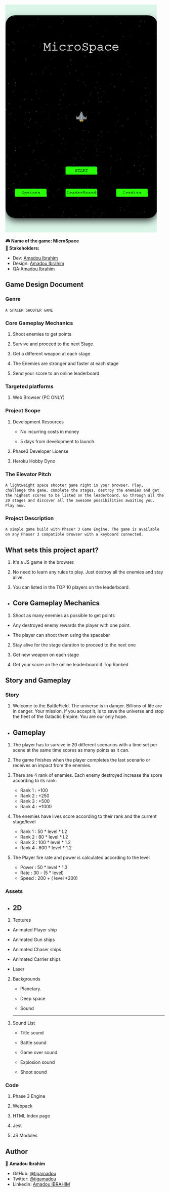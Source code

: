![Top Page Screenshot](./src/assets/screens/title.png)

**🎮️ Name of the game:  MicroSpace\
👥 Stakeholders:**

* Dev: [Amadou Ibrahim](https://github.com/microspace)
* Design: [Amadou Ibrahim](https://github.com/microspace)
* QA:[Amadou Ibrahim](https://github.com/microspace)


## Game Design Document

###   Genre
    

    A SPACER SHOOTER GAME

###  Core Gameplay Mechanics 
    

1.  Shoot enemies to get points

2.  Survive and proceed to the next Stage.

3.  Get a different weapon at each stage

4.  The Enemies are stronger and faster at each stage

3.  Send your score to an online leaderboard

### Targeted platforms
    

1.  Web Browser (PC ONLY)

### Project Scope 
    

1.  Development Resources

    -   No incurring costs in money

    -   5 days from development to launch.

2.  Phase3 Developer License

3.  Heroku Hobby Dyno

###  The Elevator Pitch
    
    A lightweight space shooter game right in your browser. Play, challenge the game, complete the stages, destroy the enemies and get the highest scores to be listed on the leaderboard. Go through all the 20 stages and discover all the awesome possibilities awaiting you. Play now.

###   Project Description
    
    A simple game build with Phaser 3 Game Engine. The game is available on any Phaser 3 compatible browser with a keyboard connected.
    
    

## What sets this project apart?


1.  It's a JS game in the browser. 

2.  No need to learn any rules to play. Just destroy all the enemies and stay alive.

3.  You can listed in the TOP 10 players on the leaderboard.

-   Core Gameplay Mechanics
    ----------------------------------

1.  Shoot as many enemies as possible to get points

-   Any destroyed enemy rewards the player with one point. 

-   The player can shoot them using the spacebar 
2.  Stay alive for the stage duration to proceed to the next one

2.  Get new weapon on each stage

3.  Get your score an the online leaderboard if Top Ranked


## Story and Gameplay


### Story
    

1.  Welcome to the BattleField. The universe is in danger. Billions of life are in danger. Your mission, if you accept it, is to save the universe and stop the fleet of the Galactic Empire. You are our only hope.

-   Gameplay
    ----------------

1.  The player has to survive in 20 different scenarios with a time set  per scene at the same time scores as many points as it can. 

2.  The game finishes when the player completes the last scenario or receives an impact from the enemies.

3. There are 4 rank of enemies. Each enemy destroyed increase the score according to its rank:
    - Rank 1 : +100
    - Rank 2 : +250
    - Rank 3 : +500
    - Rank 4 : +1000
4. The enemies have lives score according to their rank and the current stage/level
    - Rank 1 : 50 * level * l.2
    - Rank 2 : 80 * level * l.2
    - Rank 3 : 100 * level * 1.2
    - Rank 4 : 800 * level * 1.2

4. The Player fire rate and power is calculated according to the level
    - Power : 50 * level * 1.3
    - Rate : 30 - (5 * level)
    - Speed : 200 + ( level *200)

### Assets


-   2D
    --

1.  Textures

-   Animated Player ship

-   Animated Gun ships

-   Animated Chaser ships

-   Animated Carrier ships

-   Laser 

2.  Backgrounds

    -   Planetary.
    -   Deep space

    -   Sound
    -----

1.  Sound List

    -   Title sound

    -   Battle sound

    -   Game over sound

    -   Explosion sound

    -   Shoot sound


### Code
    

1.  Phase 3 Engine

2.  Webpack 

3.  HTML Index page

4.  Jest 

5.  JS Modules




## Author

👤 **Amadou Ibrahim**

- GitHub: [@tigamadou](https://github.com/tigamadou)
- Twitter: [@tigamadou](https://twitter.com/tigamadou)
- Linkedin: [Amadou IBRAHIM](https://www.linkedin.com/in/amadou-ibrahim/)




